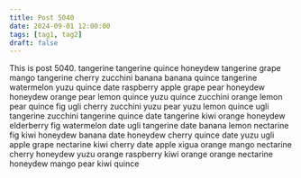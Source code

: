 ```yaml
---
title: Post 5040
date: 2024-09-01 12:00:00
tags: [tag1, tag2]
draft: false
---
```

This is post 5040.
tangerine
tangerine
quince
honeydew
tangerine
grape
mango
tangerine
cherry
zucchini
banana
banana
quince
tangerine
watermelon
yuzu
quince
date
raspberry
apple
grape
pear
honeydew
honeydew
orange
pear
lemon
quince
yuzu
quince
zucchini
orange
lemon
pear
quince
fig
ugli
cherry
zucchini
yuzu
pear
yuzu
lemon
quince
ugli
tangerine
zucchini
tangerine
quince
date
tangerine
kiwi
orange
honeydew
elderberry
fig
watermelon
date
ugli
tangerine
date
banana
lemon
nectarine
fig
kiwi
honeydew
banana
date
honeydew
cherry
quince
date
yuzu
ugli
apple
grape
nectarine
kiwi
cherry
date
apple
xigua
orange
mango
nectarine
cherry
honeydew
yuzu
orange
raspberry
kiwi
orange
orange
nectarine
honeydew
mango
pear
kiwi
quince
